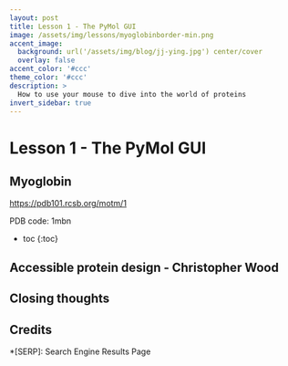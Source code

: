 ```yaml
---
layout: post
title: Lesson 1 - The PyMol GUI
image: /assets/img/lessons/myoglobinborder-min.png
accent_image: 
  background: url('/assets/img/blog/jj-ying.jpg') center/cover
  overlay: false
accent_color: '#ccc'
theme_color: '#ccc'
description: >
  How to use your mouse to dive into the world of proteins
invert_sidebar: true
---
```


# Lesson 1 - The PyMol GUI

## Myoglobin

https://pdb101.rcsb.org/motm/1 

PDB code: 1mbn

* toc
{:toc}

## Accessible protein design - Christopher Wood

## Closing thoughts


## Credits



*[SERP]: Search Engine Results Page
